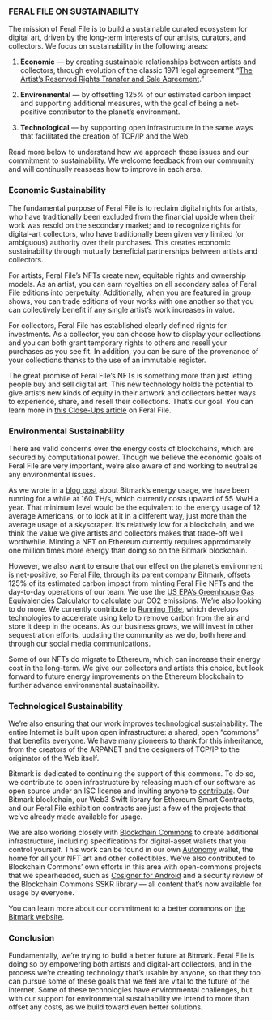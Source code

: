 ### FERAL FILE ON SUSTAINABILITY
The mission of Feral File is to build a sustainable curated ecosystem for digital art, driven by the long-term interests of our artists, curators, and collectors. We focus on sustainability in the following areas:

  1. **Economic** — by creating sustainable relationships between artists and collectors, through evolution of the classic 1971 legal agreement “[The Artist’s Reserved Rights Transfer and Sale Agreement](https://en.wikipedia.org/wiki/The_Artist%27s_Reserved_Rights_Transfer_and_Sale_Agreement).”

  2. **Environmental** — by offsetting 125% of our estimated carbon impact and supporting additional measures, with the goal of being a net-positive contributor to the planet’s environment.

  3. **Technological** — by supporting open infrastructure in the same ways that facilitated the creation of TCP/IP and the Web.

Read more below to understand how we approach these issues and our commitment to sustainability. We welcome feedback from our community and will continually reassess how to improve in each area.

### Economic Sustainability

The fundamental purpose of Feral File is to reclaim digital rights for artists, who have traditionally been excluded from the financial upside when their work was resold on the secondary market; and to recognize rights for digital-art collectors, who have traditionally been given very limited (or ambiguous) authority over their purchases. This creates economic sustainability through mutually beneficial partnerships between artists and collectors.

For artists, Feral File’s NFTs create new, equitable rights and ownership models. As an artist, you can earn royalties on all secondary sales of Feral File editions into perpetuity. Additionally, when you are featured in group shows, you can trade editions of your works with one another so that you can collectively benefit if any single artist’s work increases in value.

For collectors, Feral File has established clearly defined rights for investments. As a collector, you can choose how to display your collections and you can both grant temporary rights to others and resell your purchases as you see fit. In addition, you can be sure of the provenance of your collections thanks to the use of an immutable register.

The great promise of Feral File’s NFTs is something more than just letting people buy and sell digital art. This new technology holds the potential to give artists new kinds of equity in their artwork and collectors better ways to experience, share, and resell their collections. That’s our goal. You can learn more in [this Close-Ups article](https://feralfile.com/close-ups/digital-property-rights-with-bitmark-nfts-evolving-the-artist-reserved-rights-transfer-and-sale-agreement) on Feral File.

### Environmental Sustainability
There are valid concerns over the energy costs of blockchains, which are secured by computational power. Though we believe the economic goals of Feral File are very important, we’re also aware of and working to neutralize any environmental issues.

As we wrote in a [blog post](https://medium.com/clean-titles/bitmark-blockchain-energy-usage-q-a-aeda13537228) about Bitmark’s energy usage, we have been running for a while at 160 TH/s, which currently costs upward of 55 MwH a year. That minimum level would be the equivalent to the energy usage of 12 average Americans, or to look at it in a different way, just more than the average usage of a skyscraper. It’s relatively low for a blockchain, and we think the value we give artists and collectors makes that trade-off well worthwhile. Minting a NFT on Ethereum currently requires approximately one million times more energy than doing so on the Bitmark blockchain.

However, we also want to ensure that our effect on the planet’s environment is net-positive, so Feral File, through its parent company Bitmark, offsets 125% of its estimated carbon impact from minting Feral File NFTs and the day-to-day operations of our team. We use the [US EPA’s Greenhouse Gas Equivalencies Calculator](https://www.epa.gov/energy/greenhouse-gas-equivalencies-calculator) to calculate our CO2 emissions. We’re also looking to do more. We currently contribute to [Running Tide](https://www.runningtide.com/), which develops technologies to accelerate using kelp to remove carbon from the air and store it deep in the oceans. As our business grows, we will invest in other sequestration efforts, updating the community as we do, both here and through our social media communications.

Some of our NFTs do migrate to Ethereum, which can increase their energy cost in the long-term. We give our collectors and artists this choice, but look forward to future energy improvements on the Ethereum blockchain to further advance environmental sustainability.

### Technological Sustainability

We’re also ensuring that our work improves technological sustainability. The entire Internet is built upon open infrastructure: a shared, open “commons” that benefits everyone. We have many pioneers to thank for this inheritance, from the creators of the ARPANET and the designers of TCP/IP to the originator of the Web itself.

Bitmark is dedicated to continuing the support of this commons. To do so, we contribute to open infrastructure by releasing much of our software as open source under an ISC license and inviting anyone to [contribute](https://docs.bitmark.com/meta/contribute-to-the-protocol). Our Bitmark blockchain, our Web3 Swift library for Ethereum Smart Contracts, and our Feral File exhibition contracts are just a few of the projects that we’ve already made available for usage.

We are also working closely with [Blockchain Commons](https://www.blockchaincommons.com/) to create additional infrastructure, including specifications for digital-asset wallets that you control yourself. This work can be found in our own [Autonomy](https://autonomy.io/) wallet, the home for all your NFT art and other collectibles. We’ve also contributed to Blockchain Commons’ own efforts in this area with open-commons projects that we spearheaded, such as [Cosigner for Android](https://github.com/BlockchainCommons/GordianSigner-Android) and a security review of the Blockchain Commons SSKR library — all content that’s now available for usage by everyone.

You can learn more about our commitment to a better commons on [the Bitmark website](https://www.bitmark.com/about/secure-open-infrastructure/).

### Conclusion

Fundamentally, we’re trying to build a better future at Bitmark. Feral File is doing so by empowering both artists and digital-art collectors, and in the process we’re creating technology that’s usable by anyone, so that they too can pursue some of these goals that we feel are vital to the future of the internet. Some of these technologies have environmental challenges, but with our support for environmental sustainability we intend to more than offset any costs, as we build toward even better solutions.
